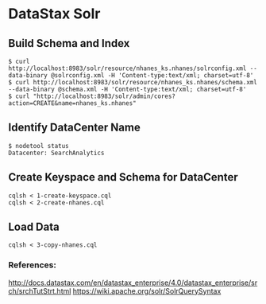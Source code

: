 DataStax Solr
=============

## Build Schema and Index

```
$ curl http://localhost:8983/solr/resource/nhanes_ks.nhanes/solrconfig.xml --data-binary @solrconfig.xml -H 'Content-type:text/xml; charset=utf-8'
$ curl http://localhost:8983/solr/resource/nhanes_ks.nhanes/schema.xml --data-binary @schema.xml -H 'Content-type:text/xml; charset=utf-8'
$ curl "http://localhost:8983/solr/admin/cores?action=CREATE&name=nhanes_ks.nhanes"
```

## Identify DataCenter Name
```
$ nodetool status
Datacenter: SearchAnalytics
```

## Create Keyspace and Schema for DataCenter
```
cqlsh < 1-create-keyspace.cql
cqlsh < 2-create-nhanes.cql

```
## Load Data 

```
cqlsh < 3-copy-nhanes.cql

```

### References:
http://docs.datastax.com/en/datastax_enterprise/4.0/datastax_enterprise/srch/srchTutStrt.html
https://wiki.apache.org/solr/SolrQuerySyntax
